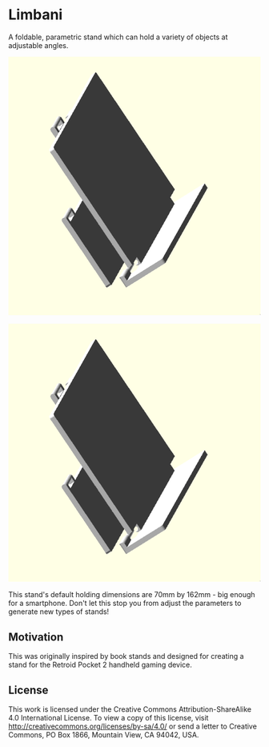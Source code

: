 # Limbani

A foldable, parametric stand which can hold a variety of objects at adjustable
angles.

![The front of the stand.](./front.png)

![The back of the stand.](./front.png)

This stand's default holding dimensions are 70mm by 162mm - big enough for a
smartphone. Don't let this stop you from adjust the parameters to generate new
types of stands!

## Motivation

This was originally inspired by book stands and designed for creating a stand
for the Retroid Pocket 2 handheld gaming device.

## License

This work is licensed under the Creative Commons Attribution-ShareAlike 4.0
International License. To view a copy of this license, visit
http://creativecommons.org/licenses/by-sa/4.0/ or send a letter to Creative
Commons, PO Box 1866, Mountain View, CA 94042, USA.
